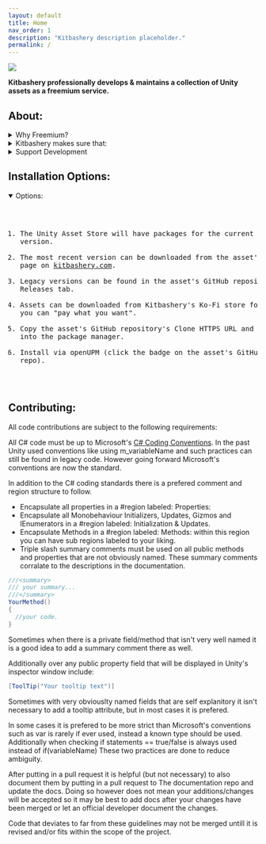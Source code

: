 ```yaml
---
layout: default
title: Home
nav_order: 1
description: "Kitbashery description placeholder."
permalink: /
---
```

![](https://kitbashery.com/assets/images/kitbashery-github-banner.jpg)

<b>Kitbashery professionally develops & maintains a collection of Unity assets as a freemium service.</b>

## About:
<details>
<summary>Why Freemium?</summary>
<pre>
<p>
<b>After years of working in Unity with thousands of dollars invested
in the Unity Asset Store both as a publisher and consumer I found that:</b>
</p>

* It is unsustainable for most asset publishers to offer unlimited free suport and feature updates for life.
* The consumer could receive a broken, unsupported or close source asset no matter the inital price tag.
* Paid upgrades split the user base and don't have a "try before you buy" option.
* Updates to assets could take weeks to months for the asset store's review process to complete.
</pre>
</details>

<details>
<summary>Kitbashery makes sure that:</summary>
<pre>

* Assets are free of an initial charge. No more paying for expensive broken assets you can't refund.
* If you like the asset then you can tip or pay what you want later.
* Assets & documentation are open-source and can be maintained in case the main developer suddenly kicks the bucket.
* Long term maintenance and support funded via a crowdfunding subscription model.
* Feature requests/new assets are developed on a per commission basis (or added by the community).
* The latest version is always available to download.
</pre>
</details>

<details>
<summary>Support Development</summary>
<pre>

Kitbashery offers membership plans for priority support, feature requests and commissions on Ko-Fi:
[![ko-fi](https://ko-fi.com/img/githubbutton_sm.svg)](https://ko-fi.com/S6S8EKDY5)
</pre>
</details>

## Installation Options:
<details open>
<summary>Options:</summary>
<pre>

1. The Unity Asset Store will have packages for the current Unity LTS version.
2. The most recent version can be downloaded from the asset's product page on <a href="https://kitbashery.com/">kitbashery.com</a>.
3. Legacy versions can be found in the asset's GitHub repository's Releases tab.
4. Assets can be downloaded from Kitbashery's Ko-Fi store for free or you can "pay what you want".
5. Copy the asset's GitHub repository's Clone HTTPS URL and paste it into the package manager.
6. Install via openUPM (click the badge on the asset's GitHub repo).
</pre>
</details>

## Contributing:
<p>
All code contributions are subject to the following requirements:

All C# code must be up to Microsoft's [C# Coding Conventions](https://docs.microsoft.com/en-us/dotnet/csharp/fundamentals/coding-style/coding-conventions). In the past Unity used conventions like using m_variableName and such practices can still be found in legacy code. However going forward Microsoft's conventions are now the standard.

In addition to the C# coding standards there is a prefered comment and region structure to follow.

* Encapsulate all properties in a #region labeled: Properties:
* Encapsulate all Monobehaviour Initializers, Updates, Gizmos and IEnumerators in a #region labeled: Initialization & Updates.
* Encapsulate Methods in a #region labeled: Methods: within this region you can have sub regions labeled to your liking.
* Triple slash summary comments must be used on all public methods and properties that are not obviously named. These summary comments corralate to the descriptions in the documentation.

```csharp
///<summary>
/// your summary...
///</summary>
YourMethod()
{
  //your code.
}
```
Sometimes when there is a private field/method that isn't very well named it is a good idea to add a summary comment there as well.

Additionally over any public property field that will be displayed in Unity's inspector window include:

```csharp 
[ToolTip("Your tooltip text")]
```

Sometimes with very obviouslty named fields that are self explanitory it isn't necessary to add a tooltip attribute, but in most cases it is prefered.

In some cases it is prefered to be more strict than Microsoft's conventions such as var is rarely if ever used, instead a known type should be used. Additionally when checking if statements == true/false is always used instead of if(variableName) These two practices are done to reduce ambiguity.

After putting in a pull request it is helpful (but not necessary) to also document them by putting in a pull request to The documentation repo and update the docs. Doing so however does not mean your additions/changes will be accepted so it may be best to add docs after your changes have been merged or let an official developer document the changes.

Code that deviates to far from these guidelines may not be merged untill it is revised and/or fits within the scope of the project.
</p>
